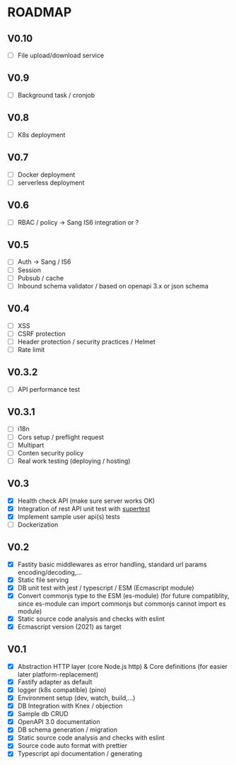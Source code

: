 # ROADMAP

## V0.10

* [ ] File upload/download service

## V0.9

* [ ] Background task / cronjob

## V0.8

* [ ] K8s deployment

## V0.7

* [ ] Docker deployment
* [ ] serverless deployment

## V0.6

* [ ] RBAC / policy -> Sang IS6 integration or ?

## V0.5

* [ ] Auth -> Sang / IS6
* [ ] Session
* [ ] Pubsub / cache
* [ ] Inbound schema validator / based on openapi 3.x or json schema

## V0.4

* [ ] XSS
* [ ] CSRF protection
* [ ] Header protection / security practices / Helmet
* [ ] Rate limit

## V0.3.2

* [ ] API performance test

## V0.3.1

* [ ] i18n
* [ ] Cors setup / preflight request
* [ ] Multipart
* [ ] Conten security policy
* [ ] Real work testing (deploying / hosting)

## V0.3

* [X] Health check API (make sure server works OK)
* [X] Integration of rest API unit test with [supertest](https://github.com/visionmedia/supertest)
* [X] Implement sample user api(s) tests
* [ ] Dockerization

## V0.2

* [X] Fastity basic middlewares as error handling, standard url params encoding/decoding,...
* [X] Static file serving
* [X] DB unit test with jest / typescript / ESM (Ecmascript module)
* [X] Convert commonjs type to the ESM (es-module) (for future compatiblity, since es-module can import commonjs but commonjs cannot import es module)
* [X] Static source code analysis and checks with eslint
* [X] Ecmascript version (2021) as target

## V0.1

* [x] Abstraction HTTP layer (core Node.js http) & Core definitions (for easier later platform-replacement)
* [X] Fastify adapter as default
* [X] logger (k8s compatible) (pino)
* [X] Environment setup (dev, watch, build,...)
* [X] DB Integration with Knex / objection
* [X] Sample db CRUD
* [X] OpenAPI 3.0 documentation
* [X] DB schema generation / migration
* [X] Static source code analysis and checks with eslint
* [X] Source code auto format with prettier
* [X] Typescript api documentation / generating

